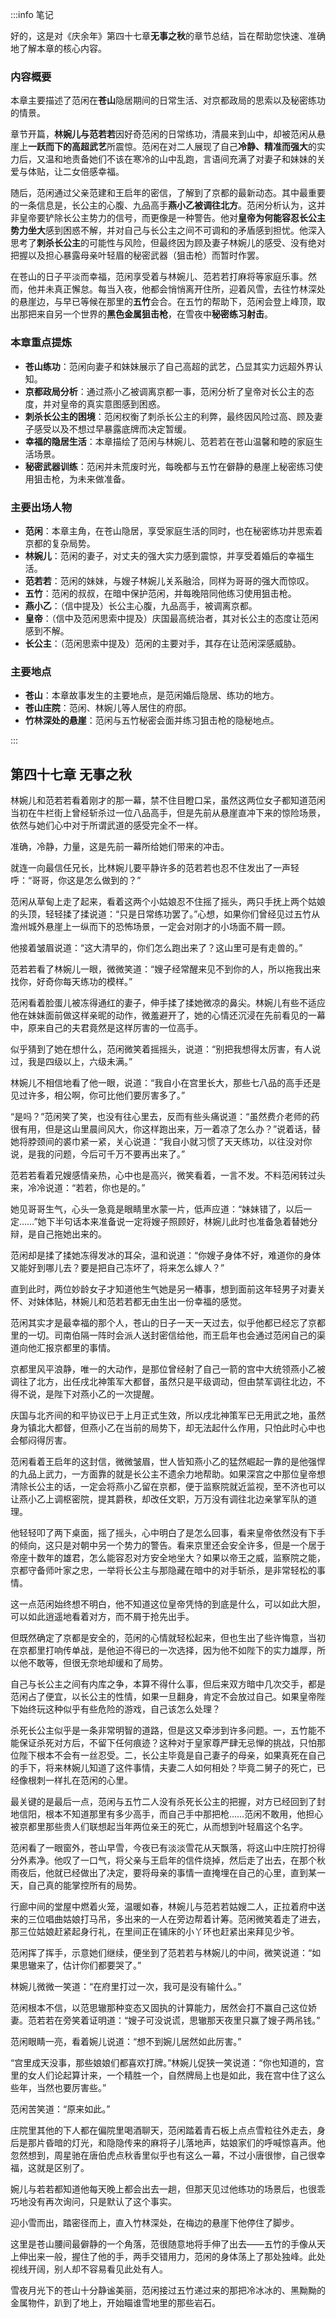 :::info 笔记

好的，这是对《庆余年》第四十七章**无事之秋**的章节总结，旨在帮助您快速、准确地了解本章的核心内容。

### **内容概要**

本章主要描述了范闲在**苍山**隐居期间的日常生活、对京都政局的思索以及秘密练功的情景。

章节开篇，**林婉儿与范若若**因好奇范闲的日常练功，清晨来到山中，却被范闲从悬崖上**一跃而下的高超武艺**所震惊。范闲在对二人展现了自己**冷静、精准而强大**的实力后，又温和地责备她们不该在寒冷的山中乱跑，言语间充满了对妻子和妹妹的关爱与体贴，让二女倍感幸福。

随后，范闲通过父亲范建和王启年的密信，了解到了京都的最新动态。其中最重要的一条信息是，长公主的心腹、九品高手**燕小乙被调往北方**。范闲分析认为，这并非皇帝要铲除长公主势力的信号，而更像是一种警告。他对**皇帝为何能容忍长公主势力坐大**感到困惑不解，并对自己与长公主之间不可调和的矛盾感到担忧。他深入思考了**刺杀长公主**的可能性与风险，但最终因为顾及妻子林婉儿的感受、没有绝对把握以及担心暴露母亲叶轻眉的秘密武器（狙击枪）而暂时作罢。

在苍山的日子平淡而幸福，范闲享受着与林婉儿、范若若打麻将等家庭乐事。然而，他并未真正懈怠。每当入夜，他都会悄悄离开住所，迎着风雪，去往竹林深处的悬崖边，与早已等候在那里的**五竹**会合。在五竹的帮助下，范闲会登上峰顶，取出那把来自另一个世界的**黑色金属狙击枪**，在雪夜中**秘密练习射击**。

### **本章重点提炼**

*   **苍山练功**：范闲向妻子和妹妹展示了自己高超的武艺，凸显其实力远超外界认知。
*   **京都政局分析**：通过燕小乙被调离京都一事，范闲分析了皇帝对长公主的态度，并对皇帝的真实意图感到困惑。
*   **刺杀长公主的困境**：范闲权衡了刺杀长公主的利弊，最终因风险过高、顾及妻子感受以及不想过早暴露底牌而决定暂缓。
*   **幸福的隐居生活**：本章描绘了范闲与林婉儿、范若若在苍山温馨和睦的家庭生活场景。
*   **秘密武器训练**：范闲并未荒废时光，每晚都与五竹在僻静的悬崖上秘密练习使用狙击枪，为未来做准备。

### **主要出场人物**

*   **范闲**：本章主角，在苍山隐居，享受家庭生活的同时，也在秘密练功并思索着京都的复杂局势。
*   **林婉儿**：范闲的妻子，对丈夫的强大实力感到震惊，并享受着婚后的幸福生活。
*   **范若若**：范闲的妹妹，与嫂子林婉儿关系融洽，同样为哥哥的强大而惊叹。
*   **五竹**：范闲的叔叔，在暗中保护范闲，并每晚陪同他练习使用狙击枪。
*   **燕小乙**：（信中提及）长公主心腹，九品高手，被调离京都。
*   **皇帝**：（信中及范闲思索中提及）庆国最高统治者，其对长公主的态度让范闲感到不解。
*   **长公主**：（范闲思索中提及）范闲的主要对手，其存在让范闲深感威胁。

### **主要地点**

*   **苍山**：本章故事发生的主要地点，是范闲婚后隐居、练功的地方。
*   **苍山庄院**：范闲、林婉儿等人居住的府邸。
*   **竹林深处的悬崖**：范闲与五竹秘密会面并练习狙击枪的隐秘地点。

:::

## 第四十七章 **无事之秋**

林婉儿和范若若看着刚才的那一幕，禁不住目瞪口呆，虽然这两位女子都知道范闲当初在牛栏街上曾经斩杀过一位八品高手，但是先前从悬崖直冲下来的惊险场景，依然与她们心中对于所谓武道的感受完全不一样。

准确，冷静，力量，这是先前一幕所给她们带来的冲击。

就连一向最信任兄长，比林婉儿要平静许多的范若若也忍不住发出了一声轻呼：“哥哥，你这是怎么做到的？”

范闲从草甸上走了起来，看着这两个小姑娘忍不住摇了摇头，两只手抚上两个姑娘的头顶，轻轻揉了揉说道：“只是日常练功罢了。”心想，如果你们曾经见过五竹从澹州城外悬崖上一纵而下的恐怖场景，一定会对刚才的小场面不屑一顾。

他接着皱眉说道：“这大清早的，你们怎么跑出来了？这山里可是有走兽的。”

范若若看了林婉儿一眼，微微笑道：“嫂子经常醒来见不到你的人，所以拖我出来找你，好奇你每天练功的模样。”

范闲看着脸蛋儿被冻得通红的妻子，伸手揉了揉她微凉的鼻尖。林婉儿有些不适应他在妹妹面前做这样亲昵的动作，微羞避开了，她的心情还沉浸在先前看见的一幕中，原来自己的夫君竟然是这样厉害的一位高手。

似乎猜到了她在想什么，范闲微笑着摇摇头，说道：“别把我想得太厉害，有人说过，我是四级以上，六级未满。”

林婉儿不相信地看了他一眼，说道：“我自小在宫里长大，那些七八品的高手还是见过许多，相公啊，你可比他们要厉害多了。”

“是吗？”范闲笑了笑，也没有往心里去，反而有些头痛说道：“虽然费介老师的药很有用，但是这山里晨间风大，你这样跑出来，万一着凉了怎么办？”说着话，替她将脖颈间的裘巾紧一紧，关心说道：“我自小就习惯了天天练功，以往没对你说，是我的问题，今后可千万不要再出来了。”

范若若看着兄嫂感情亲热，心中也是高兴，微笑看着，一言不发。不料范闲转过头来，冷冷说道：“若若，你也是的。”

她见哥哥生气，心头一急竟是眼睛里水蒙一片，低声应道：“妹妹错了，以后一定……”她下半句话本来准备说一定将嫂子照顾好，林婉儿此时也准备急着替她分辩，是自己拖她出来的。

范闲却是揉了揉她冻得发冰的耳朵，温和说道：“你嫂子身体不好，难道你的身体又能好到哪儿去？要是把自己冻坏了，将来怎么嫁人？”

直到此时，两位妙龄女子才知道他生气她是另一樁事，想到面前这年轻男子对妻关怀、对妹体贴，林婉儿和范若若都无由生出一份幸福的感觉。

范闲其实才是最幸福的那个人，苍山的日子一天一天过去，似乎他都已经忘了京都里的一切。司南伯隔一阵时会派人送封密信给他，而王启年也会通过范闲自己的渠道向他汇报京都里的事情。

京都里风平浪静，唯一的大动作，是那位曾经射了自己一箭的宫中大统领燕小乙被调往了北方，出任戌北神策军大都督，虽然只是平级调动，但由禁军调往北边，不得不说，是陛下对燕小乙的一次提醒。

庆国与北齐间的和平协议已于上月正式生效，所以戌北神策军已无用武之地，虽然身为镇北大都督，但燕小乙在当前的局势下，却无法起什么作用，只怕此时心中也会郁闷得厉害。

范闲看着王启年的这封信，微微皱眉，世人皆知燕小乙的猛然崛起一靠的是他强悍的九品上武力，一方面靠的就是长公主不遗余力地帮助。如果深宫之中那位皇帝想清除长公主的话，一定会将燕小乙留在京都，便于监察院就近监视，至不济也可以让燕小乙上调枢密院，提其爵秩，却改任文职，万万没有调往北边亲掌军队的道理。

他轻轻叩了两下桌面，摇了摇头，心中明白了是怎么回事，看来皇帝依然没有下手的倾向，这只是对朝中另一个势力的警告。看来京里还会安全许多，但是一个居于帝座十数年的雄君，怎么能容忍对方安全地坐大？如果以帝王之威，监察院之能，京都守备师叶家之忠，一举将长公主与那隐藏在暗中的对手斩杀，是非常轻松的事情。

这一点范闲始终想不明白，他不知道这位皇帝凭恃的到底是什么，可以如此大胆，可以如此逍遥地看着对方，而不屑于抢先出手。

但既然确定了京都是安全的，范闲的心情就轻松起来，但也生出了些许悔意，当初在京都里打响传单战，是他迫不得已的一次选择，因为他不如陛下的实力雄厚，所以他不敢等，但很无奈地却缓和了局势。

自己与长公主之间有内库之争，本算不得什么事，但后来双方暗中几次交手，都是范闲占了便宜，以长公主的性情，如果一旦翻身，肯定不会放过自己。如果皇帝陛下始终玩这种似乎有些危险的游戏，自己该怎么处理？

杀死长公主似乎是一条非常明智的道路，但是这又牵涉到许多问题。一，五竹能不能保证杀死对方后，不留下任何痕迹？这种对于皇家尊严肆无忌惮的挑战，只怕那位陛下根本不会有一丝忍受。二，长公主毕竟是自己妻子的母亲，如果真死在自己的手下，将来林婉儿知道了这件事情，夫妻二人如何相处？毕竟二舅子的死亡，已经像根刺一样扎在范闲的心里。

最关键的是最后一点，范闲与五竹二人没有杀死长公主的把握，对方已经回到了封地信阳，根本不知道那里有多少高手，而自己手中那把枪……范闲不敢用，他担心被京都里那些贵人们联想起当年两位亲王的死亡，从而想到叶轻眉这个名字。

范闲看了一眼窗外，苍山早雪，今夜已有淡淡雪花从天飘落，将这山中庄院打扮得分外素净。他叹了一口气，将父亲与王启年的信件烧掉，然后走了出去，在那个秋雨夜后，他就已经做出了决定，要将母亲的事情一直掩埋在自己的心里，直到某一天，自己真的能掌控所有的局势。

行廊中间的堂屋中燃着火笼，温暖如春，林婉儿与范若若姑嫂二人，正拉着府中送来的三位唱曲姑娘打马吊，多出来的一人在旁边帮着计筹。范闲微笑着走了进去，那三位姑娘赶紧起身行礼，在里间正在铺床的小丫环也赶紧出来拜见少爷。

范闲挥了挥手，示意她们继续，便坐到了范若若与林婉儿的中间，微笑说道：“如果思辙来了，估计你们都要哭了。”

林婉儿微微一笑道：“在府里打过一次，我可是没有输什么。”

范闲根本不信，以范思辙那种变态又固执的计算能力，居然会打不赢自己这位娇妻。范若若在旁笑着证明道：“嫂子可没说谎，思辙那天夜里只赢了嫂子两吊钱。”

范闲眼睛一亮，看着婉儿说道：“想不到婉儿居然如此厉害。”

“宫里成天没事，那些娘娘们都喜欢打牌。”林婉儿促狭一笑说道：“你也知道的，宫里的女人们论起算计来，一个精胜一个，自然牌局上也是如此，我在宫中住了这么些年，当然也要厉害些。”

范闲苦笑道：“原来如此。”

庄院里其他的下人都在偏院里喝酒聊天，范闲踏着青石板上点点雪粒往外走去，身后是那片昏暗的灯光，和隐隐传来的麻将子儿落地声，姑娘家们的呼喊惊喜声。他忽然想到，周星驰在唐伯虎点秋香里似乎也有这么一幕，不过小唐很惨，自己很幸福，这就是区别了。

婉儿与若若都知道他每天晚上都会出去一趟，但那天见过他练功的场景后，也很乖巧地没有再次询问，只是默认了这个事实。

迎小雪而出，踏密径而上，直入竹林深处，在梅边的悬崖下他停住了脚步。

这里是苍山腰间最僻静的一个角落，范很随意地将手伸了出去——五竹的手像从天上伸出来一般，握住了他的手，两手交错用力，范闲的身体荡上了那处独峰。此处视线开阔，别人却不容易看见此处有人。

雪夜月光下的苍山十分静谧美丽，范闲接过五竹递过来的那把冷冰冰的、黑黝黝的金属物件，趴到了地上，开始瞄谁雪地里的那些岩石。


